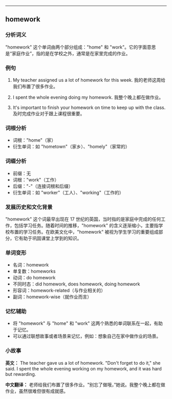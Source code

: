 
---------------
## homework
### 分析词义
"homework" 这个单词由两个部分组成："home" 和 "work"。它的字面意思是“家庭作业”，指的是在学校之外，通常是在家里完成的作业。

### 例句
1. My teacher assigned us a lot of homework for this week.
   我的老师这周给我们布置了很多作业。

2. I spent the whole evening doing my homework.
   我整个晚上都在做作业。

3. It's important to finish your homework on time to keep up with the class.
   及时完成作业对于跟上课程很重要。

### 词根分析
- 词根："home"（家）
- 衍生单词：如 "hometown"（家乡）、"homely"（家常的）

### 词缀分析
- 前缀：无
- 词根："work"（工作）
- 后缀："-"（连接词根和后缀）
- 衍生单词：如 "worker"（工人）、"working"（工作的）

### 发展历史和文化背景
"homework" 这个词最早出现在 17 世纪的英国，当时指的是家庭中完成的任何工作，包括学习任务。随着时间的推移，"homework" 的含义逐渐缩小，主要指学校布置的学习任务。在欧美文化中，"homework" 被视为学生学习的重要组成部分，它有助于巩固课堂上学到的知识。

### 单词变形
- 名词：homework
- 单复数：homeworks
- 动词：do homework
- 不同时态：did homework, does homework, doing homework
- 形容词：homework-related（与作业相关的）
- 副词：homework-wise（就作业而言）

### 记忆辅助
- 将 "homework" 与 "home" 和 "work" 这两个熟悉的单词联系在一起，有助于记忆。
- 可以通过联想故事或者场景来记忆，例如：想象自己在家中做作业的场景。

### 小故事
**英文：**
The teacher gave us a lot of homework. "Don't forget to do it," she said. I spent the whole evening working on my homework, and it was hard but rewarding.

**中文翻译：**
老师给我们布置了很多作业。"别忘了做哦，”她说。我整个晚上都在做作业，虽然很难但很有成就感。

